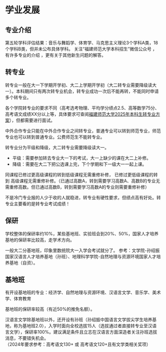 # 学业发展
## 专业介绍
第五轮学科评估结果：音乐与舞蹈学、体育学、马克思主义理论3个学科A类，18个学科B类，但并未公布具体学科。
关注“福建师范大学本科招生”微信公众号 ，有许多专业的介绍 ，更有关于其他新生问题的解答。

## 转专业
转专业一般在大一下学期开学初、大二上学期开学初（大二转专业需要降级读大一）。本科期间只有两次转专业机会，转专业成功一次后不能再转，不能同时申请多个转专业。

各个学院转专业的要求不同（高考选考物理、平均学分绩点2.5、高等数学75分、高考语文成绩XX分以上等，具体要求可查阅[福建师范大学2025年本科生转专业方案](https://jwc.fjnu.edu.cn/_upload/article/files/00/39/bb49dc174edf81431e9a1c6a10ad/8b6d5180-bad1-4e44-9485-1d7cc7a16463.pdf)），但都需要进行面试。

中外合作专业只能在中外合作专业之间转专业，普通专业可以转到师范专业，师范专业也可以转到普通专业。公费师范生不能转专业。

转专业分为平级和降级，大二转专业需要降级读大一。

- 平级：需要参加转去专业大一下的考试，大一上缺少的课在大二上补修。
- 降级：需要在大二下把公选课上完，下个学期和下一级大一一起上课。

同课程已修过更高级课程的转到低级课程无需重修补修， 已修过更低级课程的转到 高级课程无需重修补修。（已通过高数A，转到需要学习高数A、高数B的专业无需重修高数。但已通过高数B，转到需要学习高数A的专业则需要重修补修）

不是冷门专业报的人少于收的人就稳进，转专业有硬性要求，但绩点高有好处。转专业主要看的是转专业考试成绩！

## 保研
学校整体的保研率约10%，某些基地班、实验班会到20%、50%，国家人才培养基地的保研率比较高，走学术方向。

一般大二分基地班，印象里数统院大一入学会考试就分了。
参考：文学院-孙绍振国家汉语言人才培养基地（孙班）、地理科学学院-自然地理与资源环境国家人才培养基地（自资）。

## 基地班
有开设基地班的专业：经济学、自然地理与资源环境、汉语言文学、音乐学、美术学、体育教育

基地班的保研率较高（有近50%的推免名额）。

汉语言文学除基地班以外，还开设有孙班（孙绍振中国语言文学拔尖学生培养基地，称为基地班2.0），入学时面向全校选拔15人（选拔通过者直接转专业至汉语言文学），保研率100%。建议满足条件且立志在汉语言方面深造者关注孙班选拔消息，不要错失机会。  
（2024年要求参考：高考语文130+ 或 高考语文120+且有文学类相关奖项）